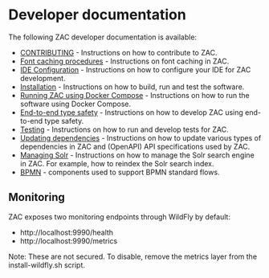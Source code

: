 # Developer documentation

The following ZAC developer documentation is available:

- [CONTRIBUTING](../../CONTRIBUTING.md) - Instructions on how to contribute to ZAC.
- [Font caching procedures](fontCachingProcedures.md) - Instructions on font caching in ZAC.
- [IDE Configuration](ideConfig.md) - Instructions on how to configure your IDE for ZAC development.
- [Installation](INSTALL.md) - Instructions on how to build, run and test the software.
- [Running ZAC using Docker Compose](installDockerCompose.md) - Instructions on how to run the software using Docker Compose.
- [End-to-end type safety](endToEndTypeSafety.md) - Instructions on how to develop ZAC using end-to-end type safety.
- [Testing](testing.md) - Instructions on how to run and develop tests for ZAC.
- [Updating dependencies](updatingDependencies.md) - Instructions on how to update various types of dependencies in ZAC
and (OpenAPI) API specifications used by ZAC.
- [Managing Solr](managingSolr.md) - Instructions on how to manage the Solr search engine in ZAC. 
For example, how to reindex the Solr search index.
- [BPMN](bpmn.md) - components used to support BPMN standard flows. 

## Monitoring
ZAC exposes two monitoring endpoints through WildFly by default:

- http://localhost:9990/health
- http://localhost:9990/metrics

Note: These are not secured. To disable, remove the metrics layer from the install-wildfly.sh script.

